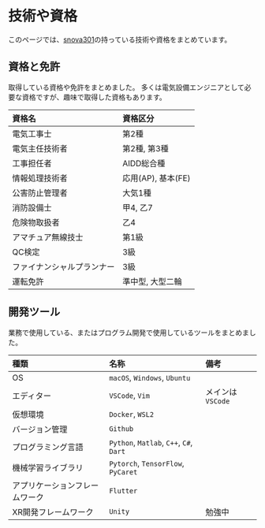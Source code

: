 # 技術や資格

このページでは、[snova301](./index.md)の持っている技術や資格をまとめています。



## 資格と免許

取得している資格や免許をまとめました。
多くは電気設備エンジニアとして必要な資格ですが、趣味で取得した資格もあります。

|資格名|資格区分|
|:--|:--|
|電気工事士|第2種|
|電気主任技術者|第2種, 第3種|
|工事担任者|AIDD総合種|
|情報処理技術者|応用(AP), 基本(FE)|
|公害防止管理者|大気1種|
|消防設備士|甲4, 乙7|
|危険物取扱者|乙4|
|アマチュア無線技士|第1級|
|QC検定|3級|
|ファイナンシャルプランナー|3級|
|運転免許|準中型, 大型二輪|



## 開発ツール

業務で使用している、またはプログラム開発で使用しているツールをまとめました。

|種類|名称|備考|
|:--|:--|:--|
|OS|`macOS`, `Windows`, `Ubuntu`||
|エディター|`VSCode`, `Vim`|メインは`VSCode`|
|仮想環境|`Docker`, `WSL2`||
|バージョン管理|`Github`||
|プログラミング言語|`Python`, `Matlab`, `C++`, `C#`, `Dart`||
|機械学習ライブラリ|`Pytorch`, `TensorFlow`, `PyCaret`||
|アプリケーションフレームワーク|`Flutter`||
|XR開発フレームワーク|`Unity`|勉強中|
